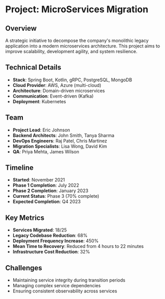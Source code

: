 # Project: MicroServices Migration

## Overview
A strategic initiative to decompose the company's monolithic legacy application into a modern microservices architecture. This project aims to improve scalability, development agility, and system resilience.

## Technical Details
- **Stack**: Spring Boot, Kotlin, gRPC, PostgreSQL, MongoDB
- **Cloud Provider**: AWS, Azure (multi-cloud)
- **Architecture**: Domain-driven microservices
- **Communication**: Event-driven (Kafka)
- **Deployment**: Kubernetes

## Team
- **Project Lead**: Eric Johnson
- **Backend Architects**: John Smith, Tanya Sharma
- **DevOps Engineers**: Raj Patel, Chris Martinez
- **Migration Specialists**: Lisa Wong, David Kim
- **QA**: Priya Mehta, James Wilson

## Timeline
- **Started**: November 2021
- **Phase 1 Completion**: July 2022
- **Phase 2 Completion**: January 2023
- **Current Status**: Phase 3 (70% complete)
- **Expected Completion**: Q4 2023

## Key Metrics
- **Services Migrated**: 18/25
- **Legacy Codebase Reduction**: 68%
- **Deployment Frequency Increase**: 450%
- **Mean Time to Recovery**: Reduced from 4 hours to 22 minutes
- **Infrastructure Cost Reduction**: 32%

## Challenges
- Maintaining service integrity during transition periods
- Managing complex service dependencies
- Ensuring consistent observability across services